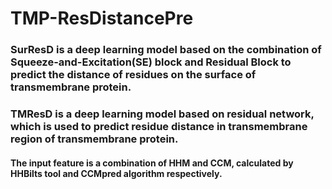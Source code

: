 # TMP-ResDistancePre
### SurResD is a deep learning model based on the combination of Squeeze-and-Excitation(SE) block and Residual Block to predict the distance of residues on the surface of transmembrane protein.  
### TMResD is a deep learning model based on residual network, which is used to predict residue distance in transmembrane region of transmembrane protein.  
#### The input feature is a combination of HHM and CCM, calculated by HHBilts tool and CCMpred algorithm respectively.
####  
